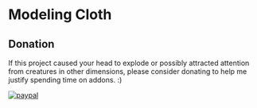 # Modeling Cloth

## Donation
If this project caused your head to explode or possibly attracted attention from creatures in other dimensions, please consider donating to help me justify spending time on addons. :) 

[![paypal](https://www.paypalobjects.com/en_US/i/btn/btn_donateCC_LG.gif)](https://www.paypal.com/cgi-bin/webscr?cmd=_s-xclick&hosted_button_id=4T4WNFQXGS99A)

